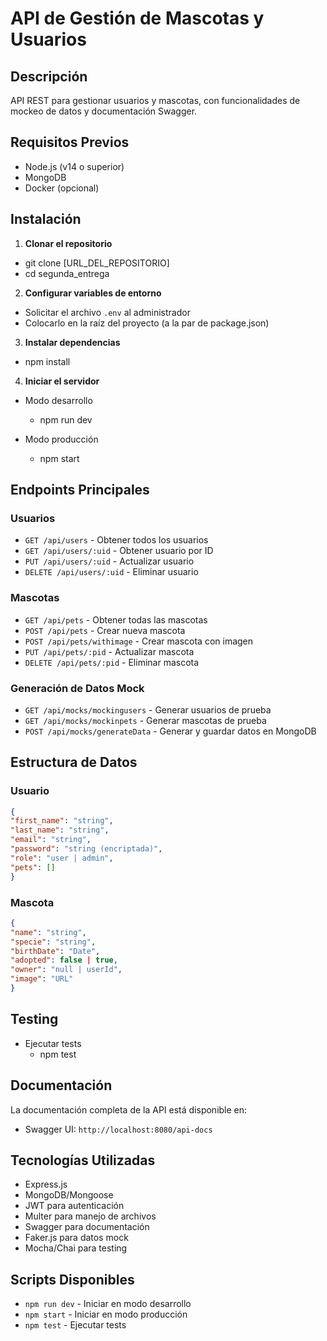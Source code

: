 # API de Gestión de Mascotas y Usuarios

## Descripción
API REST para gestionar usuarios y mascotas, con funcionalidades de mockeo de datos y documentación Swagger.

## Requisitos Previos
- Node.js (v14 o superior)
- MongoDB
- Docker (opcional)

## Instalación

1. **Clonar el repositorio**
- git clone [URL_DEL_REPOSITORIO]
- cd segunda_entrega

2. **Configurar variables de entorno**
- Solicitar el archivo `.env` al administrador
- Colocarlo en la raíz del proyecto (a la par de package.json)

3. **Instalar dependencias**
- npm install

4. **Iniciar el servidor**

- Modo desarrollo
   - npm run dev
   
- Modo producción
   - npm start

## Endpoints Principales

### Usuarios
- `GET /api/users` - Obtener todos los usuarios
- `GET /api/users/:uid` - Obtener usuario por ID
- `PUT /api/users/:uid` - Actualizar usuario
- `DELETE /api/users/:uid` - Eliminar usuario

### Mascotas
- `GET /api/pets` - Obtener todas las mascotas
- `POST /api/pets` - Crear nueva mascota
- `POST /api/pets/withimage` - Crear mascota con imagen
- `PUT /api/pets/:pid` - Actualizar mascota
- `DELETE /api/pets/:pid` - Eliminar mascota

### Generación de Datos Mock
- `GET /api/mocks/mockingusers` - Generar usuarios de prueba
- `GET /api/mocks/mockinpets` - Generar mascotas de prueba
- `POST /api/mocks/generateData` - Generar y guardar datos en MongoDB

## Estructura de Datos

### Usuario
  ```json
{
"first_name": "string",
"last_name": "string",
"email": "string",
"password": "string (encriptada)",
"role": "user | admin",
"pets": []
}
 ```
### Mascota
 ```json
{
"name": "string",
"specie": "string",
"birthDate": "Date",
"adopted": false | true,
"owner": "null | userId",
"image": "URL"
}
 ```
## Testing
- Ejecutar tests
  - npm test

## Documentación
La documentación completa de la API está disponible en:
- Swagger UI: `http://localhost:8080/api-docs`

## Tecnologías Utilizadas
- Express.js
- MongoDB/Mongoose
- JWT para autenticación
- Multer para manejo de archivos
- Swagger para documentación
- Faker.js para datos mock
- Mocha/Chai para testing

## Scripts Disponibles
- `npm run dev` - Iniciar en modo desarrollo
- `npm start` - Iniciar en modo producción
- `npm test` - Ejecutar tests